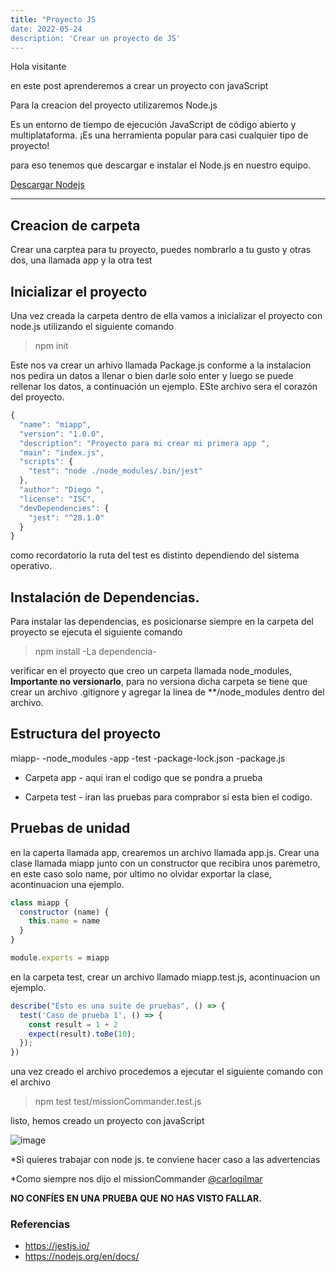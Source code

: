 ```yaml
---
title: "Proyecto JS
date: 2022-05-24
description: 'Crear un proyecto de JS'
---
```

 
 Hola visitante
 
 en este post aprenderemos a crear un proyecto con javaScript
 
 Para la creacion del proyecto utilizaremos Node.js
 
 Es un entorno de tiempo de ejecución JavaScript de código abierto y multiplataforma. 
 ¡Es una herramienta popular para casi cualquier tipo de proyecto!
 
 para eso tenemos que descargar e instalar el Node.js en nuestro equipo. 
 
 [Descargar Nodejs](https://nodejs.dev/download "DescargarNodejs")
 
-----------

##  Creacion de carpeta 
 
Crear una carptea para tu proyecto, puedes nombrarlo a tu gusto y otras dos, una llamada app y la otra test



##  Inicializar el proyecto

Una vez creada la carpeta dentro de ella vamos a inicializar el proyecto con node.js utilizando el siguiente comando

>   npm init

Este nos va crear un arhivo llamada Package.js conforme a la instalacion nos pedira un datos a llenar o bien darle solo
enter y luego se puede rellenar los datos, a continuación un ejemplo. ESte archivo sera el corazón del proyecto.

```javascript
{
  "name": "miapp",
  "version": "1.0.0",
  "description": "Proyecto para mi crear mi primera app ",
  "main": "index.js",
  "scripts": {
    "test": "node ./node_modules/.bin/jest" 
  },
  "author": "Diego ",
  "license": "ISC",
  "devDependencies": {
    "jest": "^28.1.0"
  }
}

```
como recordatorio la ruta del test es distinto dependiendo del sistema operativo.

## Instalación de Dependencias.

Para instalar las dependencias, es posicionarse siempre en la carpeta del proyecto se ejecuta el siguiente comando

>   npm install  -La dependencia-

verificar en el proyecto que creo un carpeta llamada node_modules, **Importante no versionarlo**, para no versiona dicha carpeta se tiene que crear 
un archivo .gitignore y agregar la linea de **/node_modules dentro del archivo.

        

##  Estructura del proyecto

miapp-
      -node_modules
      -app
      -test
      -package-lock.json
      -package.js
 
- Carpeta app - aqui iran el codigo que se pondra a prueba

- Carpeta test - iran las pruebas para comprabor si esta bien el codigo. 


##  Pruebas de unidad

en la caperta llamada app,  crearemos un archivo llamada app.js. Crear una clase llamada miapp junto con un constructor que recibira unos paremetro,
en este caso solo name, por ultimo no olvidar exportar la clase, acontinuacion una ejemplo.

```javascript
class miapp {
  constructor (name) {
    this.name = name
  }
}

module.exports = miapp
```

en la carpeta test, crear un archivo llamado miapp.test.js, acontinuacion un ejemplo.

```javascript
describe("Esto es una suite de pruebas", () => {
  test('Caso de prueba 1', () => {
    const result = 1 + 2 
    expect(result).toBe(10);
  });
})
```
una vez creado el archivo procedemos a ejecutar el siguiente comando con el archivo

>  npm test  test/missionCommander.test.js

listo, hemos creado un proyecto con javaScript

![image](https://user-images.githubusercontent.com/50012419/170173496-9ef80524-a72a-4a50-9fb8-32b242cabc77.png)


*Si quieres trabajar con node js. te conviene hacer caso a las advertencias 

*Como siempre nos dijo el missionCommander [@carlogilmar ](https://github.com/carlogilmar)

**NO CONFÍES EN UNA PRUEBA QUE NO HAS VISTO FALLAR.**


### Referencias

- https://jestjs.io/
- https://nodejs.org/en/docs/

